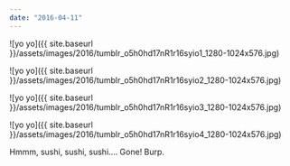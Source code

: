 ```yaml
---
date: "2016-04-11"
---
```


![yo yo]({{ site.baseurl }}/assets/images/2016/tumblr_o5h0hd17nR1r16syio1_1280-1024x576.jpg)

![yo yo]({{ site.baseurl }}/assets/images/2016/tumblr_o5h0hd17nR1r16syio2_1280-1024x576.jpg)

![yo yo]({{ site.baseurl }}/assets/images/2016/tumblr_o5h0hd17nR1r16syio3_1280-1024x576.jpg)

![yo yo]({{ site.baseurl }}/assets/images/2016/tumblr_o5h0hd17nR1r16syio4_1280-1024x576.jpg)

Hmmm, sushi, sushi, sushi…. Gone! Burp.
